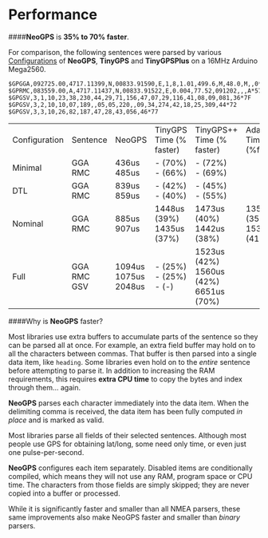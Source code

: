 Performance
===========

####**NeoGPS** is **35% to 70% faster**.

For comparison, the following sentences were parsed by various [Configurations](/doc/Configurations.md) of **NeoGPS**, **TinyGPS** and **TinyGPSPlus** on a 16MHz Arduino Mega2560.

```
$GPGGA,092725.00,4717.11399,N,00833.91590,E,1,8,1.01,499.6,M,48.0,M,,0*5B
$GPRMC,083559.00,A,4717.11437,N,00833.91522,E,0.004,77.52,091202,,,A*57
$GPGSV,3,1,10,23,38,230,44,29,71,156,47,07,29,116,41,08,09,081,36*7F
$GPGSV,3,2,10,10,07,189,,05,05,220,,09,34,274,42,18,25,309,44*72
$GPGSV,3,3,10,26,82,187,47,28,43,056,46*77
```

<table>
<tr><td>Configuration</td><td>Sentence</td><td>NeoGPS</td><td>TinyGPS<br>Time (% faster)</td><td>TinyGPS++<br>Time (% faster)</td><td>Adafrut_GPS<br>Time (%faster)</td></tr>
<tr><td>Minimal</td><td>GGA<br>RMC</td><td>436us<br>485us</td><td>-    (70%)<br>-    (66%)</td><td>-    (72%)<br>-    (69%)</td></tr>
<tr><td>DTL</td><td>GGA<br>RMC</td><td>839us<br>859us</td><td>-    (42%)<br>-    (40%)</td><td>-    (45%)<br>-    (55%)</td></tr>
<tr><td>Nominal</td><td>GGA<br>RMC</td><td>885us<br>907us</td><td>1448us (39%)<br>1435us (37%)</td><td>1473us (40%)<br>1442us (38%)</td><td>1358us (35%)<br>1535us (41%)</td></tr>
<tr><td>Full</td><td>GGA<br>RMC<br>GSV</td><td>1094us<br>1075us<br>2048us</td><td>- (25%)<BR>-  (25%)<br>-   (-)</td><td>1523us (42%)<br>1560us (42%)<br>6651us (70%)</td></tr>
</table>

####Why is **NeoGPS** faster?

Most libraries use extra buffers to accumulate parts of the sentence so they 
can be parsed all at once.  For example, an extra field buffer may hold on 
to all the characters between commas.  That buffer is then parsed into a 
single data item, like `heading`.  Some libraries even hold on to the 
*entire* sentence before attempting to parse it.  In addition to increasing 
the RAM requirements, this requires **extra CPU time** to copy the bytes and 
index through them... again.
 
**NeoGPS** parses each character immediately into the data item.  When the 
delimiting comma is received, the data item has been fully computed *in 
place* and is marked as valid.

Most libraries parse all fields of their selected sentences.  Although most 
people use GPS for obtaining lat/long, some need only time, or even just one 
pulse-per-second.

**NeoGPS** configures each item separately.  Disabled items are 
conditionally compiled, which means they will not use any RAM, program space 
or CPU time.  The characters from those fields are simply skipped; they are 
never copied into a buffer or processed.

While it is significantly faster and smaller than all NMEA parsers, these same improvements also make 
NeoGPS faster and smaller than _binary_ parsers.
